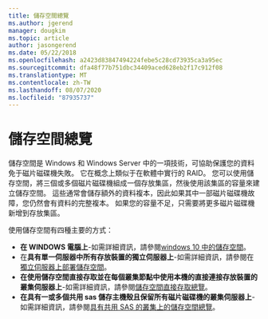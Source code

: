 ```yaml
---
title: 儲存空間總覽
ms.author: jgerend
manager: dougkim
ms.topic: article
author: jasongerend
ms.date: 05/22/2018
ms.openlocfilehash: a2423d83847494224febe5c28cd73935ca3a95ec
ms.sourcegitcommit: dfa48f77b751dbc34409aced628eb2f17c912f08
ms.translationtype: MT
ms.contentlocale: zh-TW
ms.lasthandoff: 08/07/2020
ms.locfileid: "87935737"
---
```

# <a name="storage-spaces-overview"></a>儲存空間總覽

儲存空間是 Windows 和 Windows Server 中的一項技術，可協助保護您的資料免于磁片磁碟機失敗。 它在概念上類似于在軟體中實行的 RAID。 您可以使用儲存空間，將三個或多個磁片磁碟機組成一個存放集區，然後使用該集區的容量來建立儲存空間。 這些通常會儲存額外的資料複本，因此如果其中一部磁片磁碟機故障，您仍然會有資料的完整複本。 如果您的容量不足，只需要將更多磁片磁碟機新增到存放集區。

使用儲存空間有四種主要的方式：

- **在 WINDOWS 電腦上**-如需詳細資訊，請參閱[windows 10 中的儲存空間](https://windows.microsoft.com/windows-10/storage-spaces-windows-10)。
- 在**具有單一伺服器中所有存放裝置的獨立伺服器上**-如需詳細資訊，請參閱在[獨立伺服器上部署儲存空間](deploy-standalone-storage-spaces.md)。
- **在使用儲存空間直接存取並在每個叢集節點中使用本機的直接連接存放裝置的叢集伺服器上**-如需詳細資訊，請參閱[儲存空間直接存取總覽](storage-spaces-direct-overview.md)。
- **在具有一或多個共用 sas 儲存主機殼且保留所有磁片磁碟機的叢集伺服器上**-如需詳細資訊，請參閱[具有共用 SAS 的叢集上的儲存空間總覽](/previous-versions/windows/it-pro/windows-server-2012-r2-and-2012/hh831739(v%3dws.11))。
